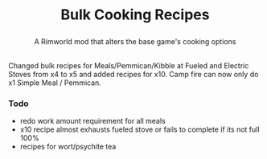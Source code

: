 # <p align="center"> Bulk Cooking Recipes </p>
<p align="center">A Rimworld mod that alters the base game's cooking options</p>
<br>
Changed bulk recipes for Meals/Pemmican/Kibble at Fueled and Electric Stoves from x4 to x5 and added recipes for x10.
Camp fire can now only do x1 Simple Meal / Pemmican.  

### Todo
<ul>
  <li>redo work amount requirement for all meals</li>
  <li>x10 recipe almost exhausts fueled stove or fails to complete if its not full 100%  </li>
  <li>recipes for wort/psychite tea</li>
</ul>
